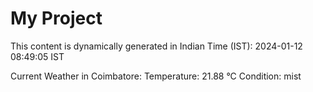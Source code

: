 # My Project

This content is dynamically generated in Indian Time (IST): 2024-01-12 08:49:05 IST


Current Weather in Coimbatore:
Temperature: 21.88 °C
Condition: mist
